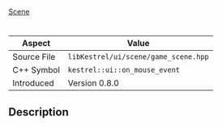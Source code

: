 [Scene](index.md)
# 
| Aspect | Value |
| --- | --- |
| Source File | `libKestrel/ui/scene/game_scene.hpp` |
| C++ Symbol | `kestrel::ui::on_mouse_event` |
| Introduced | Version 0.8.0 |
## Description
